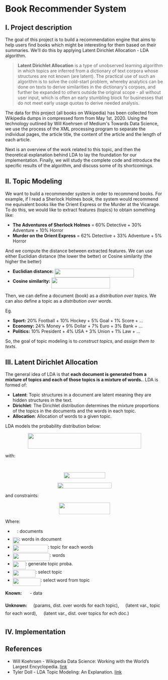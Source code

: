# Book Recommender System

## I. Project description

The  goal of this project is to build a recommendation engine that aims to help users find books which might be interesting for them based on their summaries. We'll do this by applying Latent Dirichlet Allocation - LDA algorithm.

> **Latent Dirichlet Allocation** is a type of unobserved learning algorithm in which topics are inferred from a dictionary of text corpora whose structures are not known (are latent). The practical use of such an algorithm is to solve the cold-start problem, whereby analytics can be done on texts to derive similarities in the dictionary's corpses, and further be expanded to others outside the original scope - all without user input, which is often an early stumbling block for businesses that do not meet early usage quotas to derive needed analysis.

The data for this project (all books on Wikipedia) has been collected from Wikipedia dumps in compressed form from May 1st, 2020. Using the technology outlined by Will Koehrsen of Medium's Towards Data Science, we use the process of the XML processing program to separate the individual pages, the article title, the content of the article and the length of each article.

Next is an overview of the work related to this topic, and then the theoretical explanation behind LDA to lay the foundation for our implementation. Finally, we will study the complete code and introduce the specific results of the algorithm, and discuss some of its shortcomings.

## II. Topic Modeling

We want to build a recommender system in order to recommend books. For example, if I read a Sherlock Holmes book, the system would recommend me equivalent books like the Orient Express or the Murder at the Vicarage. To do this, we would like to extract features (topics) to obtain something like:

- **The Adventures of Sherlock Holmes** = 60% Detective + 30% Adventure + 10% Horror
- **Murder on the Orient Express** = 62% Detective + 33% Adventure + 5% Horror

And we compute the distance between extracted features. We can use either Euclidian distance (the lower the better) or Cosine similarity (the higher the better)

- **Euclidian distance:** <img src="/tex/ad9868ef7c30d901e5bec5b2fd6aaf24.svg?invert_in_darkmode&sanitize=true" align=middle width=251.69588399999998pt height=28.602918299999985pt/>
- **Cosine similarity:** <img src="/tex/b425dc497ecc8e039a1a27b074cc46f8.svg?invert_in_darkmode&sanitize=true" align=middle width=186.01759109999998pt height=34.099002299999995pt/>

Then, we can define a document (book) as a *distribution over topics*. We can also define a topic as a *distribution over words*.

Eg.
- **Sport:** 20% Football + 10% Hockey + 5% Goal + 1% Score + ...
- **Economy:** 24% Money + 9% Dollar + 7% Euro + 3% Bank + ...
- **Politics:** 10% President + 4% USA + 3% Union + 1% Law + ...

So, the goal of topic modeling is to *construct topics*, and *assign them to texts*.

## III. Latent Dirichlet Allocation

The general idea of LDA is that **each document is generated from a mixture of topics and each of those topics is a mixture of words.**. LDA is formed of:
- **Latent**: Topic structures in a document are latent meaning they are hidden structures in the text.
- **Dirichlet**: The Dirichlet distribution determines the mixture proportions of the topics in the documents and the words in each topic.
- **Allocation**: Allocation of words to a given topic.

LDA models the probability distribution below:

<p align="center"><img src="/tex/ea985ffdaefb8c055c4c482af44746d4.svg?invert_in_darkmode&sanitize=true" align=middle width=359.94013275pt height=48.4659351pt/></p>

with:

<p align="center"><img src="/tex/6548fd73a53f2f905b86b73e22b7b6bc.svg?invert_in_darkmode&sanitize=true" align=middle width=113.88606735pt height=16.438356pt/></p>

<p align="center"><img src="/tex/2c0331d3c221430274e86b90bf9021ea.svg?invert_in_darkmode&sanitize=true" align=middle width=132.0935682pt height=19.0044921pt/></p>

<p align="center"><img src="/tex/fcdf631b3d324741d6e17b61f9191216.svg?invert_in_darkmode&sanitize=true" align=middle width=171.8442264pt height=18.18259905pt/></p>

and constraints:

<p align="center"><img src="/tex/117d95ef1b16d8ac1d425a61056d76bb.svg?invert_in_darkmode&sanitize=true" align=middle width=161.75383455pt height=36.16460595pt/></p>

Where:
- <img src="/tex/78ec2b7008296ce0561cf83393cb746d.svg?invert_in_darkmode&sanitize=true" align=middle width=14.06623184999999pt height=22.465723500000017pt/>: documents
- <img src="/tex/5e5baf9603d1d171daa4a81f176f6a6b.svg?invert_in_darkmode&sanitize=true" align=middle width=20.050844549999987pt height=22.465723500000017pt/>: words in document <img src="/tex/2103f85b8b1477f430fc407cad462224.svg?invert_in_darkmode&sanitize=true" align=middle width=8.55596444999999pt height=22.831056599999986pt/>
- <img src="/tex/d665a4d2867c2875db92529de77c4b3e.svg?invert_in_darkmode&sanitize=true" align=middle width=111.8963472pt height=24.65753399999998pt/>: topic for each words
- <img src="/tex/3d078f9fed536c6801aa65e4926dd8d8.svg?invert_in_darkmode&sanitize=true" align=middle width=117.55272045pt height=24.65753399999998pt/>: words
- <img src="/tex/134ed36f05e9862e9910f5b0dc9620f7.svg?invert_in_darkmode&sanitize=true" align=middle width=41.004093899999994pt height=24.65753399999998pt/>: generate topic proba.
- <img src="/tex/7ea8749aaad38e93ea0ecddfc7364de6.svg?invert_in_darkmode&sanitize=true" align=middle width=72.51815009999999pt height=24.65753399999998pt/>: select topic
- <img src="/tex/eb7103ff61aae57fe104302a9de8d2dd.svg?invert_in_darkmode&sanitize=true" align=middle width=88.4524113pt height=24.65753399999998pt/>: select word from topic

**Known:** <img src="/tex/84c95f91a742c9ceb460a83f9b5090bf.svg?invert_in_darkmode&sanitize=true" align=middle width=17.80826024999999pt height=22.465723500000017pt/> - data

**Unknown:** <img src="/tex/5e16cba094787c1a10e568c61c63a5fe.svg?invert_in_darkmode&sanitize=true" align=middle width=11.87217899999999pt height=22.465723500000017pt/> (params, dist. over words for each topic), <img src="/tex/5b51bd2e6f329245d425b8002d7cf942.svg?invert_in_darkmode&sanitize=true" align=middle width=12.397274999999992pt height=22.465723500000017pt/> (latent var., topic for each word), <img src="/tex/b35e24d8a08c0ab01195f2ad2a78fab7.svg?invert_in_darkmode&sanitize=true" align=middle width=12.785434199999989pt height=22.465723500000017pt/> (latent var., dist. over topics for ech doc.)

## IV. Implementation

## References
* Will Koehrsen - Wikipedia Data Science: Working with the World’s Largest Encyclopedia. [link](https://towardsdatascience.com/wikipedia-data-science-working-with-the-worlds-largest-encyclopedia-c08efbac5f5c)
* Tyler Doll - LDA Topic Modeling: An Explanation. [link](https://towardsdatascience.com/lda-topic-modeling-an-explanation-e184c90aadcd)
